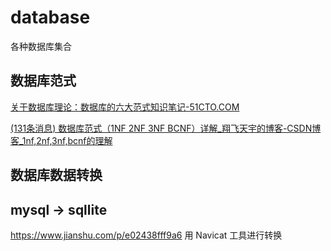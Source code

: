 # database

各种数据库集合



## 数据库范式

[关于数据库理论：数据库的六大范式知识笔记-51CTO.COM](https://www.51cto.com/article/632448.html)

[(131条消息) 数据库范式（1NF 2NF 3NF BCNF）详解_翔飞天宇的博客-CSDN博客_1nf,2nf,3nf,bcnf的理解](https://blog.csdn.net/ljp812184246/article/details/50706596)


## 数据库数据转换
## mysql -> sqllite

https://www.jianshu.com/p/e02438fff9a6
用 Navicat 工具进行转换